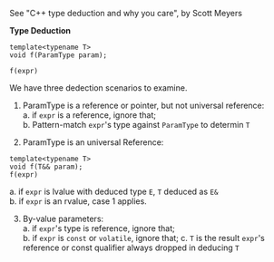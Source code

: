 See "C++ type deduction and why you care", by Scott Meyers  

**Type Deduction**  
```
template<typename T>
void f(ParamType param);

f(expr)
```
We have three dedection scenarios to examine. 
1. ParamType is a reference or pointer, but not universal reference:  
a. if `expr` is a reference, ignore that;  
b. Pattern-match `expr`'s type against `ParamType` to determin `T`  

2. ParamType is an universal Reference:
```
template<typename T>
void f(T&& param);
f(expr)
```  
a. if `expr` is lvalue with deduced type `E`, `T` deduced as `E&`  
b. if `expr` is an rvalue, case 1 applies.

3. By-value parameters:  
a. if `expr`'s type is reference, ignore that;  
b. if `expr` is `const` or `volatile`, ignore that;
c. `T` is the result 
`expr`'s reference or const qualifier always dropped in deducing `T` 

